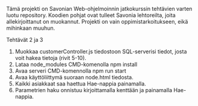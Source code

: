 Tämä projekti on Savonian Web-ohjelmoinnin jatkokurssin tehtävien varten luotu repository. Koodien pohjat ovat tulleet Savonia lehtoreilta, joita allekirjoittanut on muokannut. Projekti on vain oppimistarkoitukseen, eikä mihinkaan muuhun.

Tehtävät 2 ja 3

1. Muokkaa customerController.js tiedostoon SQL-serverisi tiedot, josta voit hakea tietoja (rivit 5-10).
2. Lataa node_modules CMD-komenolla npm install
3. Avaa serveri CMD-komennolla npm run start
4. Avaa käyttöliittymä suoraan node.html tiedosta.
5. Kaikki asiakkaat saa haettua Hae-nappia painamalla.
6. Parametrien haku onnistuu kirjoittamalla kenttään ja painamalla Hae-nappia.
